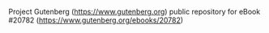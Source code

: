 Project Gutenberg (https://www.gutenberg.org) public repository for eBook #20782 (https://www.gutenberg.org/ebooks/20782)
